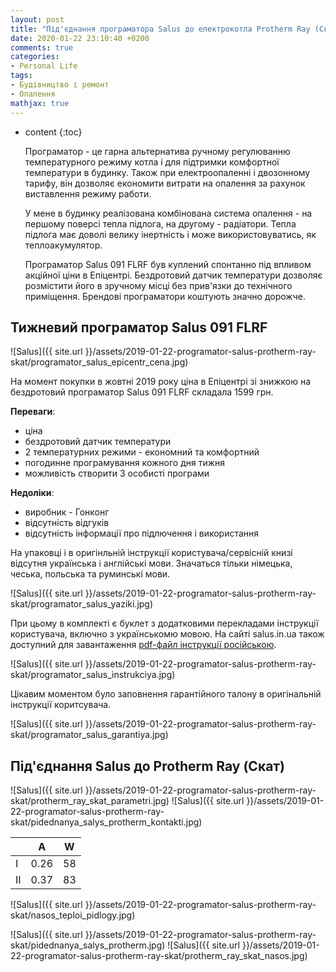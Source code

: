 ```yaml
---
layout: post
title: "Під'єднання програматора Salus до електрокотла Protherm Ray (Скат)"
date: 2020-01-22 23:10:40 +0200
comments: true
categories:
- Personal Life
tags:
- Будівництво і ремонт
- Опалення
mathjax: true
---
```


* content
{:toc}


  Програматор - це гарна альтернатива ручному регулюванню температурного режиму котла і для підтримки комфортної температури в будинку. Також при електроопаленні і двозонному тарифу, він дозволяє економити витрати на опалення за рахунок виставлення режиму работи.

  У мене в будинку реалізована комбінована система опалення - на першому поверсі тепла підлога, на другому - радіатори. Тепла підлога має доволі велику інертність і може використовуватись, як теплоакумулятор.


  Програматор Salus 091 FLRF був куплений спонтанно під впливом акційної ціни в Епіцентрі. Бездротовий датчик температури дозволяє розмістити його в зручному місці без прив'язки до технічного приміщення. Брендові програматори коштують значно дорожче.

  



## Тижневий програматор Salus 091 FLRF

![Salus]({{ site.url }}/assets/2019-01-22-programator-salus-protherm-ray-skat/programator_salus_epicentr_cena.jpg)

На момент покупки в жовтні 2019 року ціна в Епіцентрі зі знижкою на бездротовий програматор Salus 091 FLRF складала 1599 грн.

__Переваги__:

  * ціна
  * бездротовий датчик температури
  * 2 температурних режими - економний та комфортний
  * погодинне програмування кожного дня тижня
  * можливість створити 3 особисті програми

__Недоліки__:

  * виробник - Гонконг
  * відсутність відгуків
  * відсутність інформації про підлючення і використання


На упаковці і в оригінльній інструкції користувача/сервісній книзі відсутня українська і англійські мови. Значаться тільки німецька, чеська, польська та руминські мови.


![Salus]({{ site.url }}/assets/2019-01-22-programator-salus-protherm-ray-skat/programator_salus_yaziki.jpg)


При цьому в комплекті є буклет з додатковими перекладами інструкції користувача, включно з українськомю мовою. На сайті salus.in.ua також доступний для завантаження [pdf-файл інструкції російською](https://www.salus.in.ua/FAILE/manual/091fl_rf_rus.pdf).


![Salus]({{ site.url }}/assets/2019-01-22-programator-salus-protherm-ray-skat/programator_salus_instrukciya.jpg)


Цікавим моментом було заповнення гарантійного талону в оригінальній інструкції коритсувача.


![Salus]({{ site.url }}/assets/2019-01-22-programator-salus-protherm-ray-skat/programator_salus_garantiya.jpg)


## Під'єднання Salus до Protherm Ray (Скат)

![Salus]({{ site.url }}/assets/2019-01-22-programator-salus-protherm-ray-skat/protherm_ray_skat_parametri.jpg)
![Salus]({{ site.url }}/assets/2019-01-22-programator-salus-protherm-ray-skat/pidednanya_salys_protherm_kontakti.jpg)


|   | A  | W  |
|---|---|---|
| I  | 0.26  | 58  |
| II  | 0.37  | 83 |


![Salus]({{ site.url }}/assets/2019-01-22-programator-salus-protherm-ray-skat/nasos_teploi_pidlogy.jpg)



![Salus]({{ site.url }}/assets/2019-01-22-programator-salus-protherm-ray-skat/pidednanya_salys_protherm.jpg)
![Salus]({{ site.url }}/assets/2019-01-22-programator-salus-protherm-ray-skat/protherm_ray_skat_nasos.jpg)

